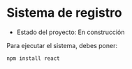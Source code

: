 <h1> Sistema de registro </h1>  

- Estado del proyecto: En construcción

Para ejecutar el sistema, debes poner:

```npm install react```
